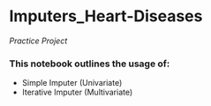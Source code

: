 # Imputers_Heart-Diseases
*Practice Project*
### This notebook outlines the usage of:
- Simple Imputer (Univariate) 
- Iterative Imputer (Multivariate)
